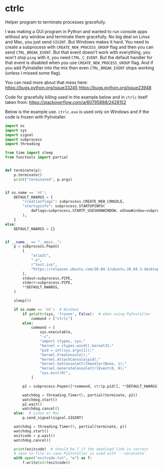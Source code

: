 ctrlc
===
Helper program to terminate processes gracefully.

I was making a GUI program in Python and wanted to run console apps without any window and terminate them gracefully. No big deal on Linux and Mac, you just send `SIGINT`. But Windows makes it hard. You need to create a subprocess with `CREATE_NEW_PROCESS_GROUP` flag and then you can send `CTRL_BREAK_EVENT`. But that event doesn't work with everything, you won't stop `ping` with it, you need `CTRL_C_EVENT`. But the default handler for that event is disabled when you use `CREATE_NEW_PROCESS_GROUP` flag. And if you add PyInstaller into the mix then even `CTRL_BREAK_EVENT` stops working (unless I missed some flag).

You can read more about that mess here:
https://bugs.python.org/issue33245
https://bugs.python.org/issue23948

Code for gracefully killing used in the example below and in `ctrlc` itself taken from:
https://stackoverflow.com/a/60795888/2428152

Below is the example use. `ctrlc.exe` is used only on Windows and if the code is frozen with PyInstaller.
```py
import os
import sys
import signal
import subprocess
import threading

from time import sleep
from functools import partial


def terminate(p):
    p.terminate()
    print("terminated", p.args)


if os.name == 'nt':
    DEFAULT_KWARGS = {
        "creationflags": subprocess.CREATE_NEW_CONSOLE,
        "startupinfo": subprocess.STARTUPINFO(
            dwFlags=subprocess.STARTF_USESHOWWINDOW, wShowWindow=subprocess.SW_HIDE
        ),
    }
else:
    DEFAULT_KWARGS = {}


if __name__ == "__main__":
    p = subprocess.Popen(
        [
            "aria2c",
            "-o",
            r"test.iso",
            "https://releases.ubuntu.com/20.04.3/ubuntu-20.04.3-desktop-amd64.iso"
        ],
        stdout=subprocess.PIPE,
        stderr=subprocess.PIPE,
        **DEFAULT_KWARGS,
    )

    sleep(5)

    if os.name == 'nt':  # Windows
        if getattr(sys, 'frozen', False):  # when using PyInstaller
            command = ["ctrlc"]
        else:
            command = [
                sys.executable,
                "-c",
                "import ctypes, sys;"
                "kernel = ctypes.windll.kernel32;"
                "pid = int(sys.argv[1]);"
                "kernel.FreeConsole();"
                "kernel.AttachConsole(pid);"
                "kernel.SetConsoleCtrlHandler(None, 1);"
                "kernel.GenerateConsoleCtrlEvent(0, 0);"
                "sys.exit(0)",
            ]

        p2 = subprocess.Popen([*command, str(p.pid)], **DEFAULT_KWARGS)

        watchdog = threading.Timer(5, partial(terminate, p2))
        watchdog.start()
        p2.wait()
        watchdog.cancel()
    else:  # Linux or Mac
        p.send_signal(signal.SIGINT)

    watchdog = threading.Timer(5, partial(terminate, p))
    watchdog.start()
    exitcode = p.wait()
    watchdog.cancel()

    print(exitcode)  # should be 7 if the download link is correct
    # save to file in case PyInstaller is used with `--noconsole`
    with open("exitcode.txt", "w") as f:
        f.write(str(exitcode))
```
